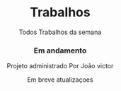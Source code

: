 <h1 align="center"> Trabalhos </h1>
<p align="center"> Todos Trabalhos da semana </p>
<h3 align="center"> Em andamento </h3>






<p align="center"> Projeto administrado Por João victor  </p>
<p align="center"> Em breve atualizaçoes  </p>
